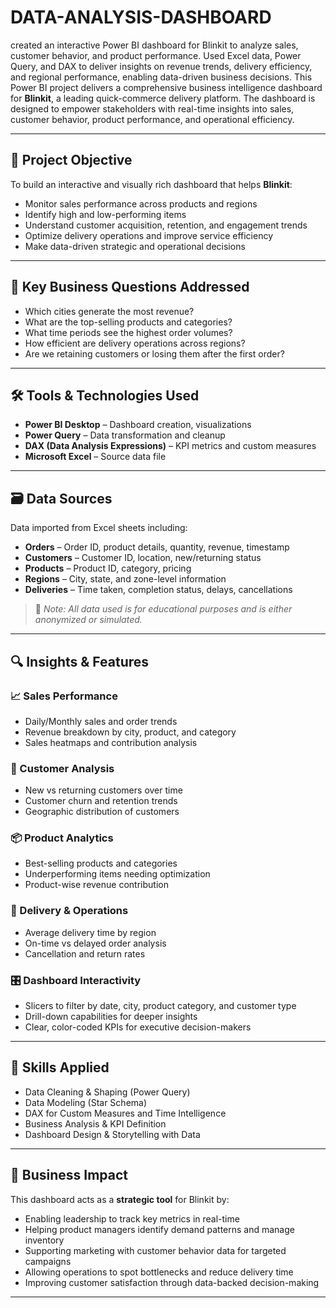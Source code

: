 # DATA-ANALYSIS-DASHBOARD
created an interactive Power BI dashboard for Blinkit to analyze sales, customer behavior, and product performance. Used Excel data, Power Query, and DAX to deliver insights on revenue trends, delivery efficiency, and regional performance, enabling data-driven business decisions.
This Power BI project delivers a comprehensive business intelligence dashboard for **Blinkit**, a leading quick-commerce delivery platform. The dashboard is designed to empower stakeholders with real-time insights into sales, customer behavior, product performance, and operational efficiency.

---

## 🎯 Project Objective

To build an interactive and visually rich dashboard that helps **Blinkit**:

- Monitor sales performance across products and regions
- Identify high and low-performing items
- Understand customer acquisition, retention, and engagement trends
- Optimize delivery operations and improve service efficiency
- Make data-driven strategic and operational decisions

---

## 🧩 Key Business Questions Addressed

- Which cities generate the most revenue?
- What are the top-selling products and categories?
- What time periods see the highest order volumes?
- How efficient are delivery operations across regions?
- Are we retaining customers or losing them after the first order?

---

## 🛠 Tools & Technologies Used

- **Power BI Desktop** – Dashboard creation, visualizations
- **Power Query** – Data transformation and cleanup
- **DAX (Data Analysis Expressions)** – KPI metrics and custom measures
- **Microsoft Excel** – Source data file

---

## 🗃 Data Sources

Data imported from Excel sheets including:
- **Orders** – Order ID, product details, quantity, revenue, timestamp
- **Customers** – Customer ID, location, new/returning status
- **Products** – Product ID, category, pricing
- **Regions** – City, state, and zone-level information
- **Deliveries** – Time taken, completion status, delays, cancellations

> 📌 *Note: All data used is for educational purposes and is either anonymized or simulated.*

---

## 🔍 Insights & Features

### 📈 Sales Performance
- Daily/Monthly sales and order trends
- Revenue breakdown by city, product, and category
- Sales heatmaps and contribution analysis

### 👤 Customer Analysis
- New vs returning customers over time
- Customer churn and retention trends
- Geographic distribution of customers

### 📦 Product Analytics
- Best-selling products and categories
- Underperforming items needing optimization
- Product-wise revenue contribution

### 🚚 Delivery & Operations
- Average delivery time by region
- On-time vs delayed order analysis
- Cancellation and return rates

### 🎛️ Dashboard Interactivity
- Slicers to filter by date, city, product category, and customer type
- Drill-down capabilities for deeper insights
- Clear, color-coded KPIs for executive decision-makers

---

## 🧠 Skills Applied

- Data Cleaning & Shaping (Power Query)
- Data Modeling (Star Schema)
- DAX for Custom Measures and Time Intelligence
- Business Analysis & KPI Definition
- Dashboard Design & Storytelling with Data

---

## 🚀 Business Impact

This dashboard acts as a **strategic tool** for Blinkit by:

- Enabling leadership to track key metrics in real-time
- Helping product managers identify demand patterns and manage inventory
- Supporting marketing with customer behavior data for targeted campaigns
- Allowing operations to spot bottlenecks and reduce delivery time
- Improving customer satisfaction through data-backed decision-making

---


